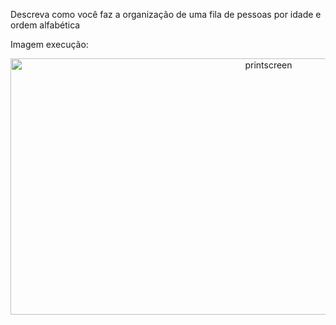 Descreva como você faz a organização de uma fila de pessoas por idade e ordem alfabética

Imagem execução:

<div align="center">
<img alt="printscreen" height="410" width="810" src="https://user-images.githubusercontent.com/80103910/200090750-fe23d154-b600-4946-a79b-9c350151be84.png"/>
</div>

